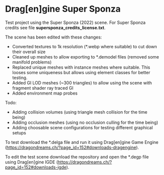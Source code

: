 # Drag[en]gine Super Sponza
Test project using the Super Sponza (2022) scene. For Super Sponza credits see
file __supersponza_credits_license.txt__.

The scene has been edited with these changes:
- Converted textures to 1k resolution (*.webp where suitable) to cut down their overall size
- Cleaned up meshes to allow exporting to *.demodel files (removed some manifold problems)
- Replaced unique meshes with instance meshes where suitable. This looses some uniqueness but allows using element classes for better testing.
- Added GI LOD meshes (~300 triangles) to allow using the scene with fragment shader ray traced GI
- Added environment map probes

Todo:
- Adding collision volumes (using triangle mesh collision for the time being)
- Adding occlusion meshes (using no occlusion culling for the time being)
- Adding choosable scene configurations for testing different graphical setups

To test download the *.delga file and run it using Drag[en]gine Game Engine (https://dragondreams.ch/?page_id=152#downloads-dragengine).

To edit the test scene download the repository and open the *.degp file using Drag[en]gine IGDE (https://dragondreams.ch/?page_id=152#downloads-igde).
